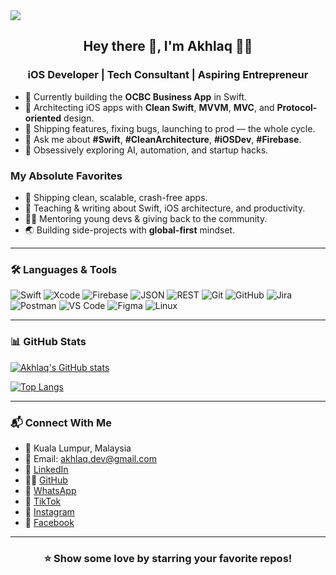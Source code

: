 <img src="https://miro.medium.com/max/3200/0*fdcgLkFi3GdmNpWY">

<h2 align="center">Hey there 👋, I'm Akhlaq 👨‍💻</h2>
<h3 align="center">iOS Developer | Tech Consultant | Aspiring Entrepreneur</h3>

- 🚀 Currently building the **OCBC Business App** in Swift.
- 🧠 Architecting iOS apps with **Clean Swift**, **MVVM**, **MVC**, and **Protocol-oriented** design.
- 🔄 Shipping features, fixing bugs, launching to prod — the whole cycle.
- 💬 Ask me about **#Swift**, **#CleanArchitecture**, **#iOSDev**, **#Firebase**.
- 🧪 Obsessively exploring AI, automation, and startup hacks.

### My Absolute Favorites

- 🍕 Shipping clean, scalable, crash-free apps.
- 📰 Teaching & writing about Swift, iOS architecture, and productivity.
- 🧑‍🏫 Mentoring young devs & giving back to the community.
- 🌏 Building side-projects with **global-first** mindset.

---

### 🛠️ Languages & Tools

![Swift](https://img.shields.io/badge/Swift-orange?style=flat-square&logo=swift)
![Xcode](https://img.shields.io/badge/Xcode-1C1E21?style=flat-square&logo=xcode)
![Firebase](https://img.shields.io/badge/Firebase-ffca28?style=flat-square&logo=firebase)
![JSON](https://img.shields.io/badge/-JSON-000?style=flat-square&logo=json)
![REST](https://img.shields.io/badge/-REST-02569B?style=flat-square)
![Git](https://img.shields.io/badge/Git-F05032?style=flat-square&logo=git)
![GitHub](https://img.shields.io/badge/GitHub-181717?style=flat-square&logo=github)
![Jira](https://img.shields.io/badge/Jira-0052CC?style=flat-square&logo=jira)
![Postman](https://img.shields.io/badge/Postman-black?style=flat-square&logo=postman)
![VS Code](https://img.shields.io/badge/VSCode-007ACC?style=flat-square&logo=visual-studio-code)
![Figma](https://img.shields.io/badge/Figma-black?style=flat-square&logo=figma)
![Linux](https://img.shields.io/badge/Linux-000?style=flat-square&logo=linux)

---

### 📊 GitHub Stats

[![Akhlaq's GitHub stats](https://github-readme-stats.vercel.app/api?username=akhlaqahmad&show_icons=true&theme=default)](https://github.com/akhlaqahmad)

[![Top Langs](https://github-readme-stats.vercel.app/api/top-langs/?username=akhlaqahmad&layout=compact)](https://github.com/anuraghazra/github-readme-stats)

---

### 📬 Connect With Me

- 📍 Kuala Lumpur, Malaysia  
- 📧 Email: [akhlaq.dev@gmail.com](mailto:akhlaq.dev@gmail.com)  
- 💼 [LinkedIn](https://www.linkedin.com/in/akhlaq-dmg)  
- 👨‍💻 [GitHub](https://github.com/akhlaqahmad)  
- 📱 [WhatsApp](https://wa.me/601161214068)  
- 🎥 [TikTok](https://www.tiktok.com/@akhlaq.dmg)  
- 📸 [Instagram](https://www.instagram.com/akhlaq.dmg)  
- 📘 [Facebook](https://www.facebook.com/iamakhlaq/)

---

<div align="center">
  
### ⭐ Show some love by starring your favorite repos!

</div>
